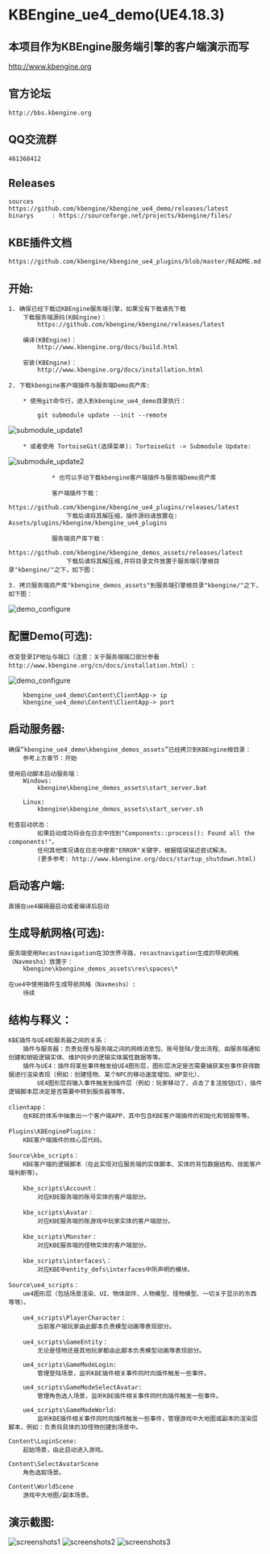  KBEngine_ue4_demo(UE4.18.3)
=============

## 本项目作为KBEngine服务端引擎的客户端演示而写

http://www.kbengine.org

## 官方论坛

	http://bbs.kbengine.org


## QQ交流群

	461368412


## Releases

	sources		: https://github.com/kbengine/kbengine_ue4_demo/releases/latest
	binarys		: https://sourceforge.net/projects/kbengine/files/


## KBE插件文档

	https://github.com/kbengine/kbengine_ue4_plugins/blob/master/README.md


## 开始:

	1. 确保已经下载过KBEngine服务端引擎，如果没有下载请先下载
		下载服务端源码(KBEngine)：
			https://github.com/kbengine/kbengine/releases/latest

		编译(KBEngine)：
			http://www.kbengine.org/docs/build.html

		安装(KBEngine)：
			http://www.kbengine.org/docs/installation.html

	2. 下载kbengine客户端插件与服务端Demo资产库:

	    * 使用git命令行，进入到kbengine_ue4_demo目录执行：

	        git submodule update --init --remote
![submodule_update1](http://www.kbengine.org/assets/img/screenshots/gitbash_submodule.png)

		* 或者使用 TortoiseGit(选择菜单): TortoiseGit -> Submodule Update:
![submodule_update2](http://www.kbengine.org/assets/img/screenshots/unity3d_plugins_submodule_update.jpg)

                * 也可以手动下载kbengine客户端插件与服务端Demo资产库

		        客户端插件下载：
		            https://github.com/kbengine/kbengine_ue4_plugins/releases/latest
		            下载后请将其解压缩，插件源码请放置在: Assets/plugins/kbengine/kbengine_ue4_plugins

		        服务端资产库下载：
		            https://github.com/kbengine/kbengine_demos_assets/releases/latest
		            下载后请将其解压缩,并将目录文件放置于服务端引擎根目录"kbengine/"之下，如下图：

	3. 拷贝服务端资产库"kbengine_demos_assets"到服务端引擎根目录"kbengine/"之下，如下图：
![demo_configure](http://www.kbengine.org/assets/img/screenshots/demo_copy_kbengine.jpg)


## 配置Demo(可选):

	改变登录IP地址与端口（注意：关于服务端端口部分参看http://www.kbengine.org/cn/docs/installation.html）:
![demo_configure](http://www.kbengine.org/assets/img/screenshots/demo_configure_ue4.jpg)

		kbengine_ue4_demo\Content\ClientApp-> ip
		kbengine_ue4_demo\Content\ClientApp-> port


## 启动服务器:

	确保“kbengine_ue4_demo\kbengine_demos_assets”已经拷贝到KBEngine根目录：
		参考上方章节：开始

	使用启动脚本启动服务端：
		Windows:
			kbengine\kbengine_demos_assets\start_server.bat

		Linux:
			kbengine\kbengine_demos_assets\start_server.sh

	检查启动状态：
			如果启动成功将会在日志中找到"Components::process(): Found all the components!"。
			任何其他情况请在日志中搜索"ERROR"关键字，根据错误描述尝试解决。
			(更多参考: http://www.kbengine.org/docs/startup_shutdown.html)


## 启动客户端:

	直接在ue4编辑器启动或者编译后启动


## 生成导航网格(可选):
	
	服务端使用Recastnavigation在3D世界寻路，recastnavigation生成的导航网格（Navmeshs）放置于：
		kbengine\kbengine_demos_assets\res\spaces\*

	在ue4中使用插件生成导航网格（Navmeshs）:
		待续


## 结构与释义：

	KBE插件与UE4和服务器之间的关系：
		插件与服务器：负责处理与服务端之间的网络消息包、账号登陆/登出流程、由服务端通知创建和销毁逻辑实体、维护同步的逻辑实体属性数据等等。
		插件与UE4：插件将某些事件触发给UE4图形层，图形层决定是否需要捕获某些事件获得数据进行渲染表现（例如：创建怪物、某个NPC的移动速度增加、HP变化）、
			UE4图形层将输入事件触发到插件层（例如：玩家移动了、点击了复活按钮UI），插件逻辑脚本层决定是否需要中转到服务器等等。

	clientapp：
		在KBE的体系中抽象出一个客户端APP，其中包含KBE客户端插件的初始化和销毁等等。

	Plugins\KBEnginePlugins：
		KBE客户端插件的核心层代码。

	Source\kbe_scripts：
		KBE客户端的逻辑脚本（在此实现对应服务端的实体脚本、实体的背包数据结构、技能客户端判断等）。

		kbe_scripts\Account：
			对应KBE服务端的账号实体的客户端部分。

		kbe_scripts\Avatar：
			对应KBE服务端的账游戏中玩家实体的客户端部分。

		kbe_scripts\Monster：
			对应KBE服务端的怪物实体的客户端部分。

		kbe_scripts\interfaces\：
			对应KBE中entity_defs\interfaces中所声明的模块。

	Source\ue4_scripts：
		ue4图形层（包括场景渲染、UI、物体部件、人物模型、怪物模型、一切关于显示的东西等等）。

		ue4_scripts\PlayerCharacter：
			当前客户端玩家由此脚本负责模型动画等表现部分。

		ue4_scripts\GameEntity：
			无论是怪物还是其他玩家都由此脚本负责模型动画等表现部分。

		ue4_scripts\GameModeLogin:
			管理登陆场景，监听KBE插件相关事件同时向插件触发一些事件。

		ue4_scripts\GameModeSelectAvatar:
			管理角色选人场景，监听KBE插件相关事件同时向插件触发一些事件。

		ue4_scripts\GameModeWorld:
			监听KBE插件相关事件同时向插件触发一些事件，管理游戏中大地图或副本的渲染层脚本，例如：负责将具体的3D怪物创建到场景中。

	Content\LoginScene:
		起始场景，由此启动进入游戏。

	Content\SelectAvatarScene
		角色选取场景。

	Content\WorldScene
		游戏中大地图/副本场景。

## 演示截图:

![screenshots1](http://www.kbengine.org/assets/img/screenshots/ue4_demo1.jpg)
![screenshots2](http://www.kbengine.org/assets/img/screenshots/ue4_demo2.jpg)
![screenshots3](http://www.kbengine.org/assets/img/screenshots/ue4_demo3.jpg)
